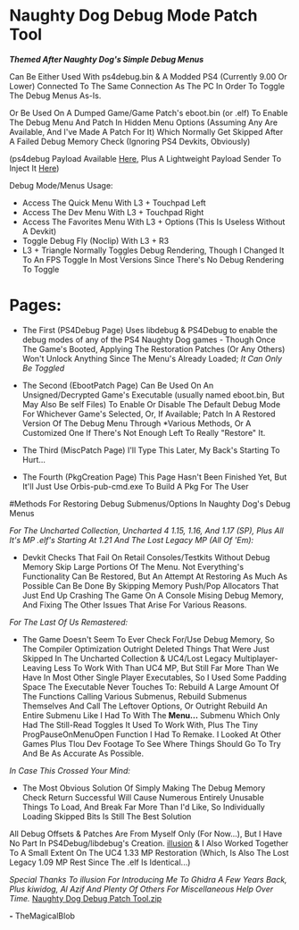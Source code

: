 # Naughty Dog Debug Mode Patch Tool
_**Themed After Naughty Dog's Simple Debug Menus**_

Can Be Either Used With ps4debug.bin &amp; A Modded PS4 (Currently 9.00 Or Lower)
Connected To The Same Connection As The PC In Order To Toggle The Debug Menus As-Is.

Or Be Used On A Dumped Game/Game Patch's eboot.bin (or .elf) To Enable The Debug Menu And Patch In Hidden Menu Options (Assuming Any Are Available,
And I've Made A Patch For It) Which Normally Get Skipped After A Failed Debug Memory Check (Ignoring PS4 Devkits, Obviously)

(ps4debug Payload Available [Here](https://github.com/jogolden/ps4debug/releases), Plus A Lightweight Payload Sender To Inject It [Here](https://github.com/TheMagicalBlob/Blobs-Payload-Sender/releases/download/1.7.1-Final/Payload.Sender.1.7.1.exe))

Debug Mode/Menus Usage:
- Access The Quick Menu With L3 + Touchpad Left
- Access The Dev Menu With L3 + Touchpad Right
- Access The Favorites Menu With L3 + Options (This Is Useless Without A Devkit)
- Toggle Debug Fly (Noclip) With L3 + R3
- L3 + Triangle Normally Toggles Debug Rendering, Though I Changed It To An FPS Toggle In Most Versions Since There's No Debug Rendering To Toggle

# Pages:

- The First (PS4Debug Page) Uses libdebug &amp; PS4Debug to enable the debug modes of any of the PS4 Naughty Dog games - Though Once The Game's Booted, Applying The Restoration Patches (Or Any Others) Won't Unlock Anything Since The Menu's Already Loaded; *It Can Only Be Toggled*

- The Second (EbootPatch Page) Can Be Used On An Unsigned/Decrypted Game's Executable (usually named eboot.bin, But May Also Be self Files) 
To Enable Or Disable The Default Debug Mode For Whichever Game's Selected, Or, If Available; Patch In A Restored Version Of The Debug Menu Through *Various Methods, Or A Customized One If There's Not Enough Left To Really "Restore" It.

- The Third (MiscPatch Page) I'll Type This Later, My Back's Starting To Hurt...

- The Fourth (PkgCreation Page) This Page Hasn't Been Finished Yet, But It'll Just Use Orbis-pub-cmd.exe To Build A Pkg For The User


#Methods For Restoring Debug Submenus/Options In Naughty Dog's Debug Menus

_For The Uncharted Collection, Uncharted 4 1.15, 1.16, And 1.17 (SP), Plus All It's MP .elf's Starting At 1.21 And The Lost Legacy MP (All Of 'Em):_
- Devkit Checks That Fail On Retail Consoles/Testkits Without Debug Memory Skip Large Portions Of The Menu. Not Everything's Functionality Can Be Restored, But An Attempt At Restoring As Much As Possible Can Be Done By Skipping Memory Push/Pop Allocators That Just End Up Crashing The Game On A Console Mising Debug Memory, And Fixing The Other Issues That Arise For Various Reasons.

_For The Last Of Us Remastered:_
- The Game Doesn't Seem To Ever Check For/Use Debug Memory, So The Compiler Optimization Outright Deleted Things That Were Just Skipped In The Uncharted Collection &amp; UC4/Lost Legacy Multiplayer- Leaving Less To Work With Than UC4 MP, But Still Far More Than We Have In Most Other Single Player Executables, So I Used Some Padding Space The Executable Never Touches To: Rebuild A Large Amount Of The Functions Calling Various Submenus, Rebuild Submenus Themselves And Call The Leftover Options, Or Outright Rebuild An Entire Submenu Like I Had To With The **Menu...** Submenu Which Only Had The Still-Read Toggles It Used To Work With, Plus The Tiny ProgPauseOnMenuOpen Function I Had To Remake.
I Looked At Other Games Plus Tlou Dev Footage To See Where Things Should Go To Try And Be As Accurate As Possible.

_In Case This Crossed Your Mind:_
- The Most Obvious Solution Of Simply Making The Debug Memory Check Return Successful Will Cause Numerous Entirely Unusable Things To Load, And Break Far More Than I'd Like, So Individually Loading Skipped Bits Is Still The Best Solution


All Debug Offsets & Patches Are From Myself Only (For Now...), But I Have No Part In PS4Debug/libdebug's Creation.
[illusion](https://github.com/illusion0001) &amp; I Also Worked Together To A Small Extent On The UC4 1.33 MP Restoration (Which, Is Also The Lost Legacy 1.09 MP Rest Since The .elf Is Identical...)

*Special Thanks To illusion For Introducing Me To Ghidra A Few Years Back, Plus kiwidog, Al Azif And Plenty Of Others For Miscellaneous Help Over Time.*
[Naughty Dog Debug Patch Tool.zip](https://github.com/TheMagicalBlob/NaughtyDog-Debug-Menu-Patch-Tool/files/10361168/Naughty.Dog.Debug.Patch.Tool.zip)

**-** TheMagicalBlob
